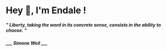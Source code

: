 <h1 title="head"> Hey 👋, I'm Endale !</h1>

**<h5><i>" Liberty, taking the word in its concrete sense, consists in the ability to choose. "</i></h5>**

*<b>___ Simone Weil ___</b>*
